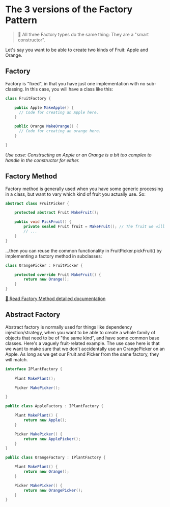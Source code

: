 # The 3 versions of the Factory Pattern

> 📝 All three Factory types do the same thing: They are a "smart constructor".

Let's say you want to be able to create two kinds of Fruit: Apple and Orange.

## Factory

Factory is "fixed", in that you have just one implementation with no sub-classing. In this case, you will have a class like this:

```csharp
class FruitFactory {

    public Apple MakeApple() {
      // Code for creating an Apple here.
    }

    public Orange MakeOrange() {
      // Code for creating an orange here.
    }

}
```

_Use case: Constructing an Apple or an Orange is a bit too complex to handle in the constructor for either._

## Factory Method

Factory method is generally used when you have some generic processing in a class, but want to vary which kind of fruit you actually use. So:

```csharp
abstract class FruitPicker {

    protected abstract Fruit MakeFruit();

    public void PickFruit() {
        private sealed Fruit fruit = MakeFruit(); // The fruit we will work on..
        // ...
    }
}
```

...then you can reuse the common functionality in FruitPicker.pickFruit() by implementing a factory method in subclasses:

```csharp
class OrangePicker : FruitPicker {

    protected override Fruit MakeFruit() {
        return new Orange();
    }
}
```

[📄 Read Factory Method detailed documentation](../FactoryMethodPattern/README.md)

## Abstract Factory

Abstract factory is normally used for things like dependency injection/strategy, when you want to be able to create a whole family of objects that need to be of "the same kind", and have some common base classes. Here's a vaguely fruit-related example. The use case here is that we want to make sure that we don't accidentally use an OrangePicker on an Apple. As long as we get our Fruit and Picker from the same factory, they will match.

```csharp
interface IPlantFactory {
  
    Plant MakePlant();

    Picker MakePicker(); 

}

public class AppleFactory : IPlantFactory {

    Plant MakePlant() {
        return new Apple();
    }

    Picker MakePicker() {
        return new ApplePicker();
    }
}

public class OrangeFactory : IPlantFactory {

    Plant MakePlant() {
        return new Orange();
    }

    Picker MakePicker() {
        return new OrangePicker();
    }
}
```
